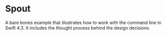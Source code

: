 # Spout
A bare bones example that illustrates how to work with the command line in Swift 4.3. It includes the thought process behind the design decisions.
